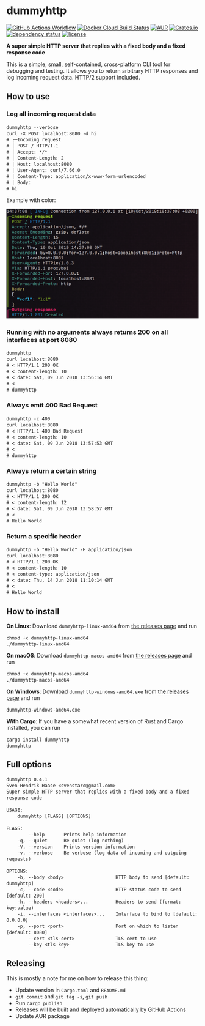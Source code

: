 # dummyhttp

[![GitHub Actions Workflow](https://github.com/svenstaro/dummyhttp/workflows/Build/badge.svg)](https://github.com/svenstaro/dummyhttp/actions)
[![Docker Cloud Build Status](https://img.shields.io/docker/cloud/build/svenstaro/dummyhttp)](https://cloud.docker.com/repository/docker/svenstaro/dummyhttp/)
[![AUR](https://img.shields.io/aur/version/dummyhttp.svg)](https://aur.archlinux.org/packages/dummyhttp/)
[![Crates.io](https://img.shields.io/crates/v/dummyhttp.svg)](https://crates.io/crates/dummyhttp)
[![dependency status](https://deps.rs/repo/github/svenstaro/dummyhttp/status.svg)](https://deps.rs/repo/github/svenstaro/dummyhttp)
[![license](http://img.shields.io/badge/license-MIT-blue.svg)](https://github.com/svenstaro/dummyhttp/blob/master/LICENSE)

**A super simple HTTP server that replies with a fixed body and a fixed response code**

This is a simple, small, self-contained, cross-platform CLI tool for debugging
and testing.
It allows you to return arbitrary HTTP responses and log incoming request data.
HTTP/2 support included.

## How to use

### Log all incoming request data

    dummyhttp --verbose
    curl -X POST localhost:8080 -d hi
    # ┌─Incoming request
    # │ POST / HTTP/1.1
    # │ Accept: */*
    # │ Content-Length: 2
    # │ Host: localhost:8080
    # │ User-Agent: curl/7.66.0
    # │ Content-Type: application/x-www-form-urlencoded
    # │ Body:
    # hi

Example with color:

![Pretty log](pretty_log.png)

### Running with no arguments always returns 200 on all interfaces at port 8080

    dummyhttp
    curl localhost:8080
    # < HTTP/1.1 200 OK
    # < content-length: 10
    # < date: Sat, 09 Jun 2018 13:56:14 GMT
    # <
    # dummyhttp

### Always emit 400 Bad Request

    dummyhttp -c 400
    curl localhost:8080
    # < HTTP/1.1 400 Bad Request
    # < content-length: 10
    # < date: Sat, 09 Jun 2018 13:57:53 GMT
    # <
    # dummyhttp

### Always return a certain string

    dummyhttp -b "Hello World"
    curl localhost:8080
    # < HTTP/1.1 200 OK
    # < content-length: 12
    # < date: Sat, 09 Jun 2018 13:58:57 GMT
    # <
    # Hello World

### Return a specific header

    dummyhttp -b "Hello World" -H application/json
    curl localhost:8080
    # < HTTP/1.1 200 OK
    # < content-length: 10
    # < content-type: application/json
    # < date: Thu, 14 Jun 2018 11:10:14 GMT
    # <
    # Hello World

## How to install

**On Linux**: Download `dummyhttp-linux-amd64` from [the releases page](https://github.com/svenstaro/dummyhttp/releases) and run

    chmod +x dummyhttp-linux-amd64
    ./dummyhttp-linux-amd64

**On macOS**: Download `dummyhttp-macos-amd64` from [the releases page](https://github.com/svenstaro/dummyhttp/releases) and run

    chmod +x dummyhttp-macos-amd64
    ./dummyhttp-macos-amd64

**On Windows**: Download `dummyhttp-windows-amd64.exe` from [the releases page](https://github.com/svenstaro/dummyhttp/releases) and run

    dummyhttp-windows-amd64.exe

**With Cargo**: If you have a somewhat recent version of Rust and Cargo installed, you can run

    cargo install dummyhttp
    dummyhttp

## Full options

    dummyhttp 0.4.1
    Sven-Hendrik Haase <svenstaro@gmail.com>
    Super simple HTTP server that replies with a fixed body and a fixed response code

    USAGE:
        dummyhttp [FLAGS] [OPTIONS]

    FLAGS:
            --help       Prints help information
        -q, --quiet      Be quiet (log nothing)
        -V, --version    Prints version information
        -v, --verbose    Be verbose (log data of incoming and outgoing requests)

    OPTIONS:
        -b, --body <body>                   HTTP body to send [default: dummyhttp]
        -c, --code <code>                   HTTP status code to send [default: 200]
        -h, --headers <headers>...          Headers to send (format: key:value)
        -i, --interfaces <interfaces>...    Interface to bind to [default: 0.0.0.0]
        -p, --port <port>                   Port on which to listen [default: 8080]
            --cert <tls-cert>               TLS cert to use
            --key <tls-key>                 TLS key to use

## Releasing

This is mostly a note for me on how to release this thing:

- Update version in `Cargo.toml` and `README.md`
- `git commit` and `git tag -s`, `git push`
- Run `cargo publish`
- Releases will be built and deployed automatically by GitHub Actions
- Update AUR package
